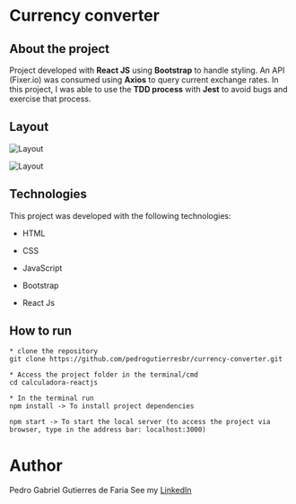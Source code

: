 # Currency converter

## About the project

Project developed with **React JS** using **Bootstrap** to handle styling. An API (Fixer.io) was consumed using **Axios** to query current exchange rates. In this project, I was able to use the **TDD process** with **Jest** to avoid bugs and exercise that process.

## Layout

![Layout](https://github.com/pedrogutierresbr/currency-converter/blob/main/public/assets/screenshot.png?raw=true)

![Layout](https://github.com/pedrogutierresbr/currency-converter/blob/main/public/assets/gif-desktop.gif?raw=true)

## Technologies

This project was developed with the following technologies:

-   HTML

-   CSS

-   JavaScript

-   Bootstrap

-   React Js

## How to run

```
* clone the repository
git clone https://github.com/pedrogutierresbr/currency-converter.git

* Access the project folder in the terminal/cmd
cd calculadora-reactjs

* In the terminal run
npm install -> To install project dependencies

npm start -> To start the local server (to access the project via browser, type in the address bar: localhost:3000)
```

# Author

Pedro Gabriel Gutierres de Faria See my [LinkedIn](https://www.linkedin.com/in/pedro-gutierres/)
